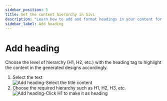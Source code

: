 ```yaml
---
sidebar_position: 5
title: Set the content hierarchy in Sivi
description: "Learn how to add and format headings in your content for better structure and design."
sidebar_label: Add heading
---
```


# Add heading

Choose the level of hierarchy (H1, H2, etc.) with the heading tag to highlight the content in the generated designs accordingly.
1. Select the text  
        <img src="/img/working-with-content/add-heading/1_add-heading_select-the-title-content.png" alt="Add heading-Select the title content" />
2. Choose the required hierarchy such as H1, H2, H3, etc.  
        <img src="/img/working-with-content/add-heading/2_add-heading_click-h1-to-make-it-as-heading.png" alt="Add heading-Click H1 to make it as heading" />